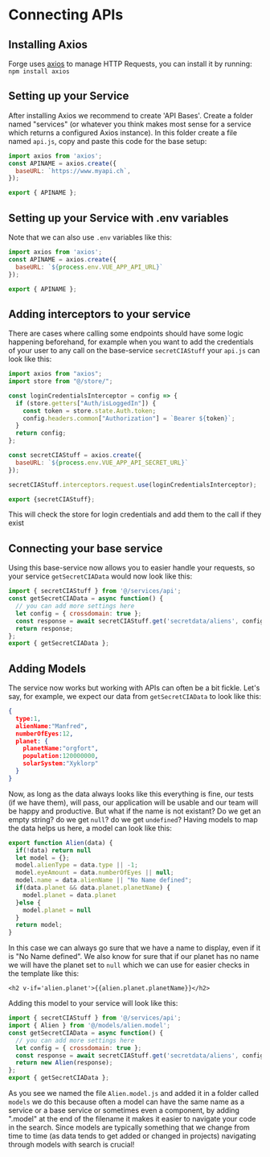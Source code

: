 # Connecting APIs

## Installing Axios
Forge uses [axios](https://github.com/axios/axios/) to manage HTTP Requests, you can install it by running:
`npm install axios`

## Setting up your Service
After installing Axios we recommend to create 'API Bases'. Create a folder named "services" (or whatever you think makes most sense for a service which returns a configured Axios instance). In this folder create a file named `api.js`, copy and paste this code for the base setup:
```javascript
import axios from 'axios';
const APINAME = axios.create({
  baseURL: `https://www.myapi.ch`,
});

export { APINAME };
```

## Setting up your Service with .env variables
Note that we can also use `.env` variables like this:
```javascript
import axios from 'axios';
const APINAME = axios.create({
  baseURL: `${process.env.VUE_APP_API_URL}`
});

export { APINAME };
```
## Adding interceptors to your service
There are cases where calling some endpoints should have some logic happening beforehand, for example when you want to add the credentials of your user to any call on the base-service `secretCIAStuff` your `api.js` can look like this:
```javascript
import axios from "axios";
import store from "@/store/";

const loginCredentialsInterceptor = config => {
  if (store.getters["Auth/isLoggedIn"]) {
    const token = store.state.Auth.token;
    config.headers.common["Authorization"] = `Bearer ${token}`;
  }
  return config;
};

const secretCIAStuff = axios.create({
  baseURL: `${process.env.VUE_APP_API_SECRET_URL}`
});

secretCIAStuff.interceptors.request.use(loginCredentialsInterceptor);

export {secretCIAStuff};
```
This will check the store for login credentials and add them to the call if they exist

## Connecting your base service
Using this base-service now allows you to easier handle your requests, so your service `getSecretCIAData` would now look like this:
```javascript
import { secretCIAStuff } from '@/services/api';
const getSecretCIAData = async function() {
  // you can add more settings here
  let config = { crossdomain: true };
  const response = await secretCIAStuff.get('secretdata/aliens', config);
  return response;
};
export { getSecretCIAData };
```
## Adding Models
The service now works but working with APIs can often be a bit fickle.
Let's say, for example, we expect our data from `getSecretCIAData` to look like this:
```JSON
{
  type:1,
  alienName:"Manfred",
  numberOfEyes:12,
  planet: {
    planetName:"orgfort",
    population:120000000,
    solarSystem:"Xyklorp"
  }
}
```
Now, as long as the data always looks like this everything is fine, our tests (if we have them), will pass, our application will be usable and our team will be happy and productive. But what if the name is not existant? Do we get an empty string? do we get `null`? do we get `undefined`?
Having models to map the data helps us here, a model can look like this:
```javascript
export function Alien(data) {
  if(!data) return null
  let model = {};
  model.alienType = data.type || -1;
  model.eyeAmount = data.numberOfEyes || null;
  model.name = data.alienName || "No Name defined";
  if(data.planet && data.planet.planetName) {
    model.planet = data.planet
  }else {
    model.planet = null
  }
  return model;
}
```
In this case we can always go sure that we have a name to display, even if it is "No Name defined". We also know for sure that if our planet has no name we will have the planet set to `null` which we can use for easier checks in the template like this:
```vue
<h2 v-if='alien.planet'>{{alien.planet.planetName}}</h2>
```
Adding this model to your service will look like this:
```javascript
import { secretCIAStuff } from '@/services/api';
import { Alien } from '@/models/alien.model';
const getSecretCIAData = async function() {
  // you can add more settings here
  let config = { crossdomain: true };
  const response = await secretCIAStuff.get('secretdata/aliens', config);
  return new Alien(response);
};
export { getSecretCIAData };
```
As you see we named the file `Alien.model.js` and added it in a folder called `models` we do this because often a model can have the same name as a service or a base service or sometimes even a component, by adding ".model" at the end of the filename it makes it easier to navigate your code in the search. Since models are typically something that we change from time to time (as data tends to get added or changed in projects) navigating through models with search is crucial!


